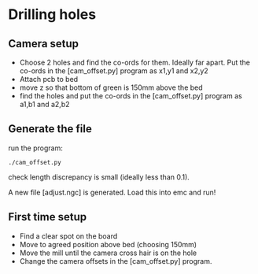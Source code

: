 # Drilling holes

## Camera setup

* Choose 2 holes and find the co-ords for them. Ideally far apart. Put the co-ords in the [cam_offset.py] program as x1,y1 and x2,y2
* Attach pcb to bed
* move z so that bottom of green is 150mm above the bed
* find the holes and put the co-ords in the [cam_offset.py] program as a1,b1 and a2,b2

## Generate the file

run the program:

    ./cam_offset.py

check length discrepancy is small (ideally less than 0.1). 

A new file [adjust.ngc] is generated. Load this into emc and run!

## First time setup

* Find a clear spot on the board
* Move to agreed position above bed (choosing 150mm)
* Move the mill until the camera cross hair is on the hole
* Change the camera offsets in the [cam_offset.py] program.



